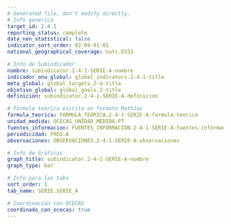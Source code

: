 ```yaml
---
# Generated file, don't modify directly.
# Info genérica
target_id: 2.4.1
reporting_status: complete
data_non_statistical: false
indicator_sort_order: 02-04-01-01
national_geographical_coverage: nuts.ES53

# Info de Subindicador
nombre: subindicator.2-4-1-SERIE-A-nombre
indicador_onu_global: global_indicators.2-4-1-title
meta_global: global_targets.2-4-title
objetivo_global: global_goals.2-title
definicion: subindicator.2-4-1-SERIE-A-definicion

# Fórmula teórica escrita en formato MathJax
formula_teorica: FORMULA_TEORICA.2-4-1-SERIE-A-formula-teorica
unidad_medida: OCECAS_UNIDAD_MEDIDA.PT
fuentes_informacion: FUENTES_INFORMACION.2-4-1-SERIE-A-fuentes-informacion
periodicidad: FREQ.A
observaciones: OBSERVACIONES.2-4-1-SERIE-A-observaciones

# Info de Gráficas
graph_title: subindicator.2-4-1-SERIE-A-nombre
graph_type: bar

# Info para las tabs
sort_order: 1
tab_name: SERIE.SERIE_A

# Coordinación con OCECAS
coordinado_con_ocecas: true
---
```

